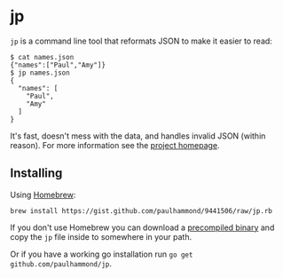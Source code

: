 # jp

`jp` is a command line tool that reformats JSON to make it easier to read:

    $ cat names.json
    {"names":["Paul","Amy"]}
    $ jp names.json
    {
      "names": [
        "Paul",
        "Amy"
      ]
    }

It's fast, doesn't mess with the data, and handles invalid JSON (within
reason). For more information see the [project
homepage](http://www.paulhammond.org/jp/).

## Installing

Using [Homebrew](http://brew.sh/):

```
brew install https://gist.github.com/paulhammond/9441506/raw/jp.rb
```

If you don't use Homebrew you can download a
[precompiled binary](https://github.com/paulhammond/jp/releases) and copy the
`jp` file inside to somewhere in your path.

Or if you have a working go installation run
`go get github.com/paulhammond/jp`.
